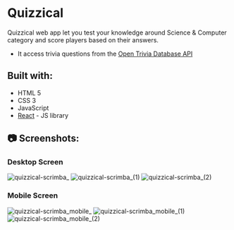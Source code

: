 # Quizzical

Quizzical web app let you test your knowledge around Science & Computer category and score players based on their answers.

- It access trivia questions from the [Open Trivia Database API](https://opentdb.com/)

## Built with:

- HTML 5
- CSS 3
- JavaScript
- [React](https://reactjs.org/) - JS library

## 📷 Screenshots:

### Desktop Screen

![quizzical-scrimba_](https://user-images.githubusercontent.com/13656449/233290592-6fa7b740-b63f-4d52-aeb8-2aaa26b72b96.png)
![quizzical-scrimba_(1)](https://user-images.githubusercontent.com/13656449/233290810-dbc9cbae-7c48-4643-9010-cb8d8c3cf9c5.png)
![quizzical-scrimba_(2)](https://user-images.githubusercontent.com/13656449/233290971-6a879b13-b694-45d8-a46a-8e8f69ee7943.png)

### Mobile Screen

![quizzical-scrimba_mobile_](https://user-images.githubusercontent.com/13656449/233291429-b15dabc3-f78b-46f6-9e2c-95e22628cb41.png)
![quizzical-scrimba_mobile_(1)](https://user-images.githubusercontent.com/13656449/233291539-6d9bd573-2b42-420c-976b-bd4cc9d66521.png)
![quizzical-scrimba_mobile_(2)](https://user-images.githubusercontent.com/13656449/233291632-e87bc66b-311f-4d5e-949a-f4d83f0a95fa.png)
